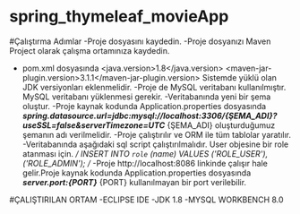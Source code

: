# spring_thymeleaf_movieApp #

#Çalıştırma Adımlar
-Proje dosyasını kaydedin.
-Proje dosyanızı Maven Project olarak çalışma ortamınıza kaydedin.
- pom.xml dosyasında 
    <properties>
		<java.version>1.8</java.version>
		<maven-jar-plugin.version>3.1.1</maven-jar-plugin.version>
	</properties>
  Sistemde yüklü olan JDK versiyonları eklenmelidir.
-Proje de MySQL veritabanı kullanılmıştır. MySQL veritabanı yüklenmesi gerekir.
-Veritabanında yeni bir şema oluştur.
-Proje kaynak kodunda Application.properties dosyasında 
***spring.datasource.url=jdbc:mysql://localhost:3306/{ŞEMA_ADI}?useSSL=false&serverTimezone=UTC*** {ŞEMA_ADI} oluşturduğumuz şemanın adı verilmelidir.
-Proje çalıştırılır ve ORM ile tüm tablolar yaratılır.
-Veritabanında aşağıdaki sql script çalıştırılmalıdır. User objesine bir role atanması için.
*/
INSERT INTO `role` (name)
VALUES 
('ROLE_USER'),('ROLE_ADMIN');
/*
-Proje http://localhost:8086 linkinde çalışır hale gelir.Proje kaynak kodunda Application.properties dosyasında 
***server.port:{PORT}*** {PORT} kullanılmayan bir port verilebilir.

#ÇALIŞTIRILAN ORTAM
-ECLIPSE IDE
-JDK 1.8
-MYSQL WORKBENCH 8.0
